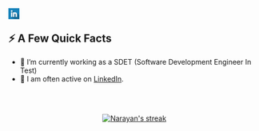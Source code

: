 

<a href="https://www.linkedin.com/in/kadiyan/">
  <img align="left" alt="Kadir Adiyan LinkedIn" width="22px" src="https://github.com/kadiradiyan/kadiradiyan/blob/main/linkledin.png" />
</a>

</br>

<div>
  
  
  <h2>⚡️ A Few Quick Facts</h2>
  <ul>
    <li>🔭 I’m currently working as a SDET (Software Development Engineer In Test) </li> 
    <!-- <li>🧐 Studying for Oracle Certified Associate Exam.</li> -->
  <!--  <li>👨‍💻 Most of my projects are available on <a href="https://github.com/kadiradiyan">my Github</a>.</li>-->
    <li>📝 I am often active on <a href="https://www.linkedin.com/in/kadiyan/">LinkedIn</a>.</li>
  <!--    <li>📝 I regulary read articles on <a href="https://medium.com/search?q=Software+Developers">Medium</a>.</li>  -->
  <!--   <li>💬 Ping me about <strong>Code review, Test Automation, CI/CD and AI/Cloud Computing stuff.</strong>.</li>   -->
    <!-- <li>📙 Check out my <a href="https://www.linkedin.com/in/kadiyan/">resume</a>.</li>  -->
   <!-- <li>🎉 Fun Fact: I don't like .</li> -->
  </ul>
</div>

</br>

<!-- <a href="https://github.com/kadiradiyan/github-readme-stats"><img alt="Kadir's Github Stats" src="https://github-readme-stats.vercel.app/api?username=kadiradiyan&show_icons=true&count_private=true&theme=react&hide_border=true&bg_color=0D1117" /></a> -->
<br>
<p align="center">
    <a href="https://github.com/kadiradiyan/github-readme-streak-stats">
        <img title="🔥 Get streak stats for your profile at git.io/streak-stats" alt="Narayan's streak" src="https://github-readme-streak-stats.herokuapp.com/?user=kadiradiyan&theme=black-ice&hide_border=true&stroke=0000&background=060A0CD0"/>
    </a>
</p>
<br>

 <!--![snake gif](https://github.com/kadiradiyan/readme/blob/daeee2b3a739d8f391d87448e87de236c5481921/github-contribution-grid-snake.gif) -->


